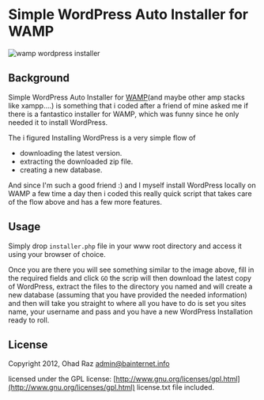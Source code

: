 # Simple WordPress Auto Installer for WAMP
![wamp wordpress installer](http://i.imgur.com/xckvR.png)
## **Background**
Simple WordPress Auto Installer for [WAMP](http://www.wampserver.com/en/)(and maybe other amp stacks like xampp....) is something that i coded after a friend of mine asked me if there is a fantastico installer for WAMP, which was funny since he only needed it to install WordPress. 

The i figured Installing WordPress is a very simple flow of 

- downloading the latest version.
- extracting the downloaded zip file.
- creating a new database.

And since I'm such a good friend :) and I myself install WordPress locally on WAMP a few time a day then i coded this really quick script that takes care of the flow above and has a few more features.


## Usage
Simply drop `installer.php` file in your www root directory and access it using your browser of choice.

Once you are there you will see something similar to the image above, fill in the required fields and click `GO`
the scrip will then download the latest copy of WordPress, extract the files to the directory you named and will create a new database (assuming that you have provided the needed information) and then will take you straight to where all you have to do is set you sites name, your username and pass and you have a new WordPress Installation ready to roll.

## License
Copyright 2012, Ohad Raz <admin@bainternet.info>

licensed under the GPL license: [http://www.gnu.org/licenses/gpl.html](http://www.gnu.org/licenses/gpl.html)
license.txt file included.
